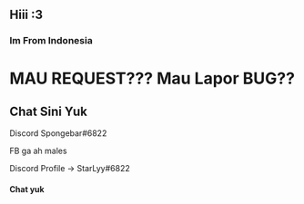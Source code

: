 <h2>Hiii :3</h2>
<h3>Im From Indonesia</h3>


<h1>MAU REQUEST??? Mau Lapor BUG??</h1>
<h2>Chat Sini Yuk</h2>
  <p>Discord Spongebar#6822
    <p>FB ga ah males
      <p>Discord Profile -> StarLyy#6822
        <h4>Chat yuk
<!---
Putra3340/Putra3340 is a ✨ special ✨ repository because its `README.md` (this file) appears on your GitHub profile.
You can click the Preview link to take a look at your changes.
--->
